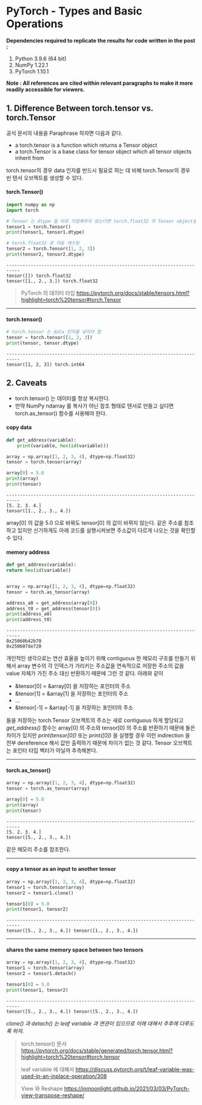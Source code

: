 
# PyTorch - Types and Basic Operations

**Dependencies required to replicate the results for code written in the post :**

 1. Python 3.9.6 (64 bit)
 2. NumPy 1.22.1
 3. PyTorch 1.10.1

**Note : All references are cited within relevant paragraphs to make it more readily accessible for viewers.**

## 1. Difference Between torch.tensor vs. torch.Tensor

공식 문서의 내용을 Paraphrase 하자면 다음과 같다.

 - a torch.tensor is a function which returns a Tensor object 
 - a torch.Tensor is a base class for tensor object which all tensor objects inherit from

torch.tensor의 경우 data 인자를 반드시 필요로 하는 데 비해 torch.Tensor의 경우 빈 텐서 오브젝트를 생성할 수 있다.

#### torch.Tensor()

```python
import numpy as np
import torch

# Tensor 는 dtype 을 따로 지정해주지 않는다면 torch.float32 의 Tensor object를 반환
tensor1 = torch.Tensor()
print(tensor1, tensor1.dtype)

# torch.float32 로 자동 캐스팅
tensor2 = torch.Tensor([1, 2, 3])
print(tensor2, tensor2.dtype)
```

```
---------------------------------------------------------------------------
tensor([]) torch.float32
tensor([1., 2., 3.]) torch.float32
```
    
> PyTorch 의 데이터 타입
> https://pytorch.org/docs/stable/tensors.html?highlight=torch%20tensor#torch.Tensor

---

#### torch.tensor()

```python
# torch.tensor 는 data 인자를 넣어야 함
tensor = torch.tensor([1, 2, 3])
print(tensor, tensor.dtype)
```

```
---------------------------------------------------------------------------
tensor([1, 2, 3]) torch.int64
```

## 2. Caveats

 - torch.tensor() 는 데이터를 항상 복사한다. 
 - 만약 NumPy ndarray 를 복사가 아닌 참조 형태로 텐서로 만들고 싶다면 torch.as_tensor() 함수를 사용해야 한다.

#### copy data

```python
def get_address(variable):
    print(variable, hex(id(variable)))

array = np.array([1, 2, 3, 4], dtype=np.float32)  
tensor = torch.tensor(array)  

array[0] = 5.0  
print(array)  
print(tensor)
```

```
---------------------------------------------------------------------------
[5. 2. 3. 4.]
tensor([1., 2., 3., 4.])
```

array[0] 의 값을 5.0 으로 바꿔도 tensor[0] 의 값이 바뀌지 않는다. 같은 주소를 참조하고 있지만 신기하게도 아래 코드를 실행시켜보면 주소값이 다르게 나오는 것을 확인할 수 있다.

#### memory address

```python
def get_address(variable):  
return hex(id(variable))  


array = np.array([1, 2, 3, 4], dtype=np.float32)  
tensor = torch.as_tensor(array)  

address_a0 = get_address(array[0])  
address_t0 = get_address(tensor[0])  
print(address_a0) 
print(address_t0)
```

```
---------------------------------------------------------------------------
0x25060b42b70
0x250607de720
```

개인적인 생각으로는 연산 효율을 높이기 위해 contiguous 한 메모리 구조를 만들기 위해서 array 변수의 각 인덱스가 가리키는 주소값을 연속적으로 저장한 주소의 값을 value 자체가 가진 주소 대신 반환하기 때문에 그런 것 같다. 아래와 같이

- &tensor[0] = &array[0] 을 저장하는 포인터의 주소
- &tensor[1] = &array[1] 을 저장하는 포인터의 주소
- ... 
- &tensor[-1] = &array[-1] 을 저장하는 포인터의 주소
 
들을 저장하는 torch.Tensor 오브젝트의 주소는 새로 contiguous 하게 할당되고 *get_address()* 함수는 array[0] 의 주소와 tensor[0] 의 주소를 반환하기 때문에 둘은 차이가 있지만 *print(tensor[0])* 또는 *print([0])* 을 실행할 경우 이런 indirection 을 전부 dereference 해서 값만 출력하기 때문에 차이가 없는 것 같다. Tensor 오브젝트는 포인터 타입 벡터가 아닐까 추측해본다.

---

#### torch.as_tensor()

```python
array = np.array([1, 2, 3, 4], dtype=np.float32)  
tensor = torch.as_tensor(array)  

array[0] = 5.0  
print(array)  
print(tensor)
```

```
---------------------------------------------------------------------------
[5. 2. 3. 4.]
tensor([5., 2., 3., 4.])
```

같은 메모리 주소를 참조한다.

---

#### copy a tensor as an input to another tensor

```python
array = np.array([1, 2, 3, 4], dtype=np.float32)  
tensor1 = torch.tensor(array)  
tensor2 = tensor1.clone()  

tensor1[0] = 5.0  
print(tensor1, tensor2)
```

```
---------------------------------------------------------------------------
tensor([5., 2., 3., 4.]) tensor([1., 2., 3., 4.])
```

---

#### shares the same memory space between two tensors

```python
array = np.array([1, 2, 3, 4], dtype=np.float32)  
tensor1 = torch.tensor(array)  
tensor2 = tensor1.detach()  

tensor1[0] = 5.0  
print(tensor1, tensor2)
```

```
---------------------------------------------------------------------------
tensor([5., 2., 3., 4.]) tensor([5., 2., 3., 4.])
```

*clone() 과 detach() 는 leaf variable 과 연관이 있으므로 이에 대해서 추후에 다루도록 하자.*

> torch.tensor() 문서
> https://pytorch.org/docs/stable/generated/torch.tensor.html?highlight=torch%20tensor#torch.tensor
> 
> leaf variable 에 대해서
> https://discuss.pytorch.org/t/leaf-variable-was-used-in-an-inplace-operation/308
> 
> View 와 Reshape
> https://inmoonlight.github.io/2021/03/03/PyTorch-view-transpose-reshape/
